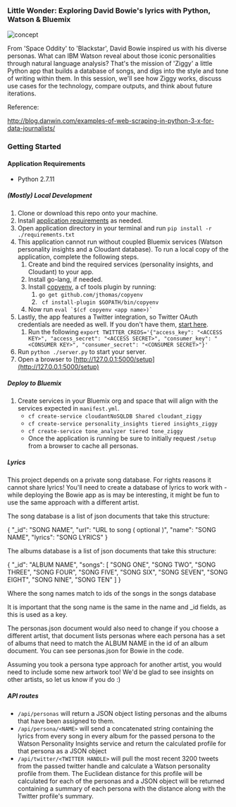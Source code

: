 ### Little Wonder: Exploring David Bowie's lyrics with Python, Watson & Bluemix
 
![concept](illustrations/bowie-hi.png) 
 
From 'Space Oddity' to 'Blackstar', David Bowie inspired us with his diverse personas. What can IBM Watson reveal about those iconic personalities through natural language analysis? That's the mission of 'Ziggy' a little Python app that builds a database of songs, and digs into the style and tone of writing within them. In this session, we'll see how Ziggy works, discuss use cases for the technology, compare outputs, and think about future iterations.

Reference:

http://blog.danwin.com/examples-of-web-scraping-in-python-3-x-for-data-journalists/

### Getting Started

#### Application Requirements
* Python 2.7.11

##### (Mostly) Local Development

1. Clone or download this repo onto your machine.
1. Install [application requirements](application-requirements) as needed.
1. Open application directory in your terminal and run
    `pip install -r ./requirements.txt`
1. This application cannot run without coupled Bluemix services (Watson personality insights and a Cloudant database).  To run a local copy of the application, complete the following steps.
    1.  Create and bind the required services (personality insights, and Cloudant) to your app. 
    1.  Install go-lang, if needed.
    1.  Install [copyenv](https://github.com/jthomas/copyenv), a cf tools plugin by running:
        1.  `go get github.com/jthomas/copyenv `
        1.  ` cf install-plugin $GOPATH/bin/copyenv`
    1.  Now run ```eval `$(cf copyenv <app name>)` ```
1. Lastly, the app features a Twitter integration, so Twitter OAuth credentials are needed as well.  If you don't have them, [start here](https://dev.twitter.com/oauth/overview/application-owner-access-tokens).
    1.  Run the following  `export TWITTER_CREDS='{"access_key": "<ACCESS KEY>", "access_secret": "<ACCESS SECRET>", "consumer_key": "<CONSUMER KEY>", "consumer_secret": "<CONSUMER SECRET>"}'`
1. Run `python ./server.py` to start your server.
1. Open a browser to [http://127.0.0.1:5000/setup](http://127.0.0.1:5000/setup)

##### Deploy to Bluemix

1. Create services in your Bluemix org and space that will align with the services expected in `manifest.yml`.
    * `cf create-service cloudantNoSQLDB Shared cloudant_ziggy`
    * `cf create-service personality_insights tiered insights_ziggy`
    * `cf create-service tone_analyzer tiered tone_ziggy`
    * Once the application is running be sure to initially request `/setup` from a browser to cache all personas.
    
##### Lyrics

This project depends on a private song database. For rights reasons it cannot share lyrics! You'll need to create a database of lyrics to work with - while deploying the Bowie app as is may be interesting, it might be fun to use the same approach with a different artist.

The song database is a list of json documents that take this structure:

{
  "_id": "SONG NAME",
  "url": "URL to song ( optional )",
  "name": "SONG NAME",
  "lyrics": "SONG LYRICS"
}

The albums database is a list of json documents that take this structure:

{
  "_id": "ALBUM NAME",
  "songs": [
    "SONG ONE",
    "SONG TWO",
    "SONG THREE",
    "SONG FOUR",
    "SONG FIVE",
    "SONG SIX",
    "SONG SEVEN",
    "SONG EIGHT",
    "SONG NINE",
    "SONG TEN"
  ]
}

Where the song names match to ids of the songs in the songs database

It is important that the song name is the same in the name and _id fields, as this is used as a key.

The personas.json document would also need to change if you choose a different artist, that document lists personas where each persona has a set of albums that need to match the ALBUM NAME in the id of an album document. You can see personas.json for Bowie in the code.

Assuming you took a persona type approach for another artist, you would need to include some new artwork too! We'd be glad to see insights on other artists, so let us know if you do :)


##### API routes

*  `/api/personas`  will return a JSON object listing personas and the albums that have been assigned to them.
*  `/api/persona/<NAME>` will send a concatenated string containing the lyrics from every song in every album for the passed persona to the Watson Personality Insights service and return the calculated profile for that persona as a JSON object
* `/api/twitter/<TWITTER HANDLE>` will pull the most recent 3200 tweets from the passed twitter handle and calculate a Watson personality profile from them.  The Euclidean distance for this profile will be calculated for each of the personas and a JSON object will be returned containing a summary of each persona with the distance along with the Twitter profile's summary.

